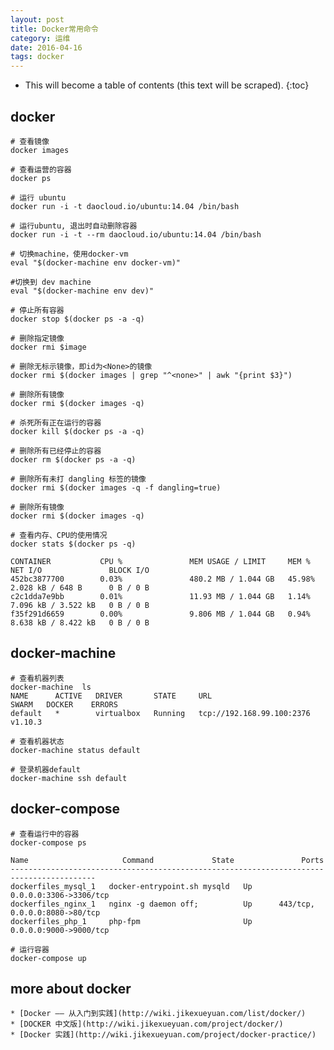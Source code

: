 ```yaml
---
layout: post
title: Docker常用命令
category: 运维
date: 2016-04-16
tags: docker
---
```


* This will become a table of contents (this text will be scraped).
{:toc}

## docker

	# 查看镜像
	docker images

	# 查看运营的容器
	docker ps

	# 运行 ubuntu
	docker run -i -t daocloud.io/ubuntu:14.04 /bin/bash

	# 运行ubuntu, 退出时自动删除容器
	docker run -i -t --rm daocloud.io/ubuntu:14.04 /bin/bash

	# 切换machine，使用docker-vm
	eval "$(docker-machine env docker-vm)"

	#切换到 dev machine
	eval "$(docker-machine env dev)"

	# 停止所有容器
	docker stop $(docker ps -a -q)

	# 删除指定镜像
	docker rmi $image

	# 删除无标示镜像，即id为<None>的镜像
	docker rmi $(docker images | grep "^<none>" | awk "{print $3}")

	# 删除所有镜像
	docker rmi $(docker images -q)

	# 杀死所有正在运行的容器
	docker kill $(docker ps -a -q)

	# 删除所有已经停止的容器
	docker rm $(docker ps -a -q)

	# 删除所有未打 dangling 标签的镜像
	docker rmi $(docker images -q -f dangling=true)

	# 删除所有镜像
	docker rmi $(docker images -q)

	# 查看内存、CPU的使用情况
	docker stats $(docker ps -q)

	CONTAINER           CPU %               MEM USAGE / LIMIT     MEM %               NET I/O               BLOCK I/O
	452bc3877700        0.03%               480.2 MB / 1.044 GB   45.98%              2.028 kB / 648 B      0 B / 0 B
	c2c1dda7e9bb        0.01%               11.93 MB / 1.044 GB   1.14%               7.096 kB / 3.522 kB   0 B / 0 B
	f35f291d6659        0.00%               9.806 MB / 1.044 GB   0.94%               8.638 kB / 8.422 kB   0 B / 0 B

## docker-machine

	# 查看机器列表
	docker-machine  ls
	NAME      ACTIVE   DRIVER       STATE     URL                         SWARM   DOCKER    ERRORS
	default   *        virtualbox   Running   tcp://192.168.99.100:2376           v1.10.3

	# 查看机器状态
	docker-machine status default

	# 登录机器default
	docker-machine ssh default

## docker-compose

	# 查看运行中的容器
	docker-compose ps

	Name                     Command             State               Ports
	-----------------------------------------------------------------------------------------
	dockerfiles_mysql_1   docker-entrypoint.sh mysqld   Up      0.0.0.0:3306->3306/tcp
	dockerfiles_nginx_1   nginx -g daemon off;          Up      443/tcp, 0.0.0.0:8080->80/tcp
	dockerfiles_php_1     php-fpm                       Up      0.0.0.0:9000->9000/tcp

	# 运行容器
	docker-compose up



## more about docker

	* [Docker —— 从入门到实践](http://wiki.jikexueyuan.com/list/docker/)
	* [DOCKER 中文版](http://wiki.jikexueyuan.com/project/docker/)
	* [Docker 实践](http://wiki.jikexueyuan.com/project/docker-practice/)
